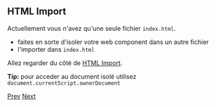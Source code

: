 ## HTML Import

Actuellement vous n'avez qu'une seule fichier `index.html`.

- faites en sorte d'isoler votre web component dans un autre fichier
- l'importer dans `index.html`

Allez regarder du côté de [HTML Import](http://www.html5rocks.com/en/tutorials/webcomponents/imports/).

**Tip:** pour acceder au document isolé utilisez `document.currentScript.ownerDocument`

[Prev](html_template.md) [Next](shadow_dom.md)
